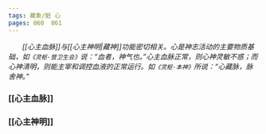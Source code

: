 ```yaml
---
tags: 藏象/脏 心
pages: 060  061
---
```

&emsp;&emsp;<dfn>[[心主血脉]]与[[心主神明|藏神]]功能密切相关。心是神志活动的主要物质基础，如`《灵枢·营卫生会》`说：“血者，神气也。”心主血脉正常，则心神灵敏不惑；而心神清明，则能主宰和调控血液的正常运行。如`《灵枢·本神》`所说：“心藏脉，脉舍神。”</dfn>
### [[心主血脉]]
### [[心主神明]]